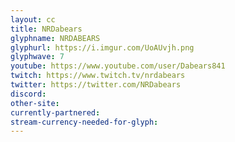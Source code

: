 ```yaml
---
layout: cc
title: NRDabears
glyphname: NRDABEARS
glyphurl: https://i.imgur.com/UoAUvjh.png
glyphwave: 7
youtube: https://www.youtube.com/user/Dabears841
twitch: https://www.twitch.tv/nrdabears
twitter: https://twitter.com/NRDabears
discord: 
other-site: 
currently-partnered: 
stream-currency-needed-for-glyph: 
---
```


